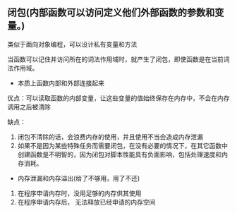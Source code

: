## 闭包(内部函数可以访问定义他们外部函数的参数和变量。)
类似于面向对象编程，可以设计私有变量和方法

当函数可以记住并访问所在的词法作用域时，就产生了闭包，即使函数是在当前词法作用域。
- 本质上函数内部和外部连接起来

优点：可以读取函数的内部变量，让这些变量的值始终保存在内存中，不会在内存调用之后被清除

缺点：
1. 闭包不清除的话，会浪费内存的使用，并且使用不当会造成内存泄漏
2. 如果不是因为某些特殊任务而需要闭包，在没有必要的情况下，在其它函数中创建函数是不明智的，因为闭包对脚本性能具有负面影响，包括处理速度和内存消耗。

- 内存泄漏和内存溢出(给了不够用，用了不还)
1. 在程序申请内存时，没用足够的内存供其使用
2. 在程序申请内存后， 无法释放已经申请的内存空间